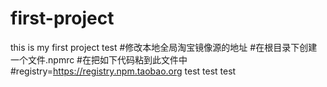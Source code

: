 # first-project
this is my first project
test
#修改本地全局淘宝镜像源的地址
#在根目录下创建一个文件.npmrc
#在把如下代码粘到此文件中
#registry=https://registry.npm.taobao.org
test
test
test
